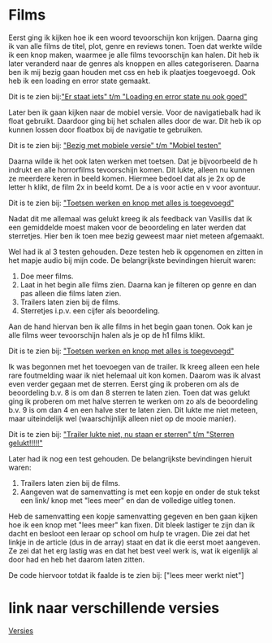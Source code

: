 # Films

Eerst ging ik kijken hoe ik een woord tevoorschijn kon krijgen. Daarna ging ik van alle films de titel, plot, genre en reviews tonen. Toen dat werkte wilde ik een knop maken, waarmee je alle films tevoorschijn kan halen. Dit heb ik later veranderd naar de genres als knoppen en alles categoriseren. Daarna ben ik mij bezig gaan houden met css en heb ik plaatjes toegevoegd. Ook heb ik een loading en error state gemaakt.

Dit is te zien bij:["Er staat iets" t/m "Loading en error state nu ook goed"](https://github.com/Desiree1997/frontendvoordesigners/commits/master/opdracht3)

Later ben ik gaan kijken naar de mobiel versie. Voor de navigatiebalk had ik float gebruikt. Daardoor ging bij het schalen alles door de war. Dit heb ik op kunnen lossen door floatbox bij de navigatie te gebruiken.

Dit is te zien bij: ["Bezig met mobiele versie" t/m "Mobiel testen"](https://github.com/Desiree1997/frontendvoordesigners/commits/master/opdracht3)

Daarna wilde ik het ook laten werken met toetsen. Dat je bijvoorbeeld de h indrukt en alle horrorfilms tevoorschijn komen. Dit lukte, alleen nu kunnen ze meerdere keren in beeld komen. Hiermee bedoel dat als je 2x op de letter h klikt, de film 2x in beeld komt. De a is voor actie en v voor avontuur.

Dit is te zien bij: ["Toetsen werken en knop met alles is toegevoegd"](https://github.com/Desiree1997/frontendvoordesigners/commits/master/opdracht3)

Nadat dit me allemaal was gelukt kreeg ik als feedback van Vasillis dat ik een gemiddelde moest maken voor de beoordeling en later werden dat sterretjes. Hier ben ik toen mee bezig geweest maar niet meteen afgemaakt.

Wel had ik al 3 testen gehouden. Deze testen heb ik opgenomen en zitten in het mapje audio bij mijn code. 
De belangrijkste bevindingen hieruit waren:
  1. Doe meer films.
  2. Laat in het begin alle films zien. Daarna kan je filteren op genre en dan pas alleen die films laten zien.
  3. Trailers laten zien bij de films.
  4. Sterretjes i.p.v. een cijfer als beoordeling.

Aan de hand hiervan ben ik alle films in het begin gaan tonen. Ook kan je alle films weer tevoorschijn halen als je op de h1 films klikt. 

Dit is te zien bij: ["Toetsen werken en knop met alles is toegevoegd"](https://github.com/Desiree1997/frontendvoordesigners/commits/master/opdracht3)

Ik was begonnen met het toevoegen van de trailer. Ik kreeg alleen een hele rare foutmelding waar ik niet helemaal uit kon komen. Daarom was ik alvast even verder gegaan met de sterren. Eerst ging ik proberen om als de beoordeling b.v. 8 is om dan 8 sterren te laten zien. Toen dat was gelukt ging ik proberen om met halve sterren te werken om zo als de beoordeling b.v. 9 is om dan 4 en een halve ster te laten zien. Dit lukte me niet meteen, maar uiteindelijk wel (waarschijnlijk alleen niet op de mooie manier).

Dit is te zien bij: ["Trailer lukte niet, nu staan er sterren" t/m "Sterren gelukt!!!!!"](https://github.com/Desiree1997/frontendvoordesigners/commits/master/opdracht3)

Later had ik nog een test gehouden. De belangrijkste bevindingen hieruit waren:
  1. Trailers laten zien bij de films.
  2. Aangeven wat de samenvatting is met een kopje en onder de stuk tekst een link/ knop met "lees meer" en dan de volledige uitleg tonen. 
  
Heb de samenvatting een kopje samenvatting gegeven en ben gaan kijken hoe ik een knop met "lees meer" kan fixen. Dit bleek lastiger te zijn dan ik dacht en besloot een leraar op school om hulp te vragen. Die zei dat het linkje in de article (dus in de array) staat en dat ik die eerst moet aangeven. Ze zei dat het erg lastig was en dat het best veel werk is, wat ik eigenlijk al door had en heb het daarom laten zitten.

De code hiervoor totdat ik faalde is te zien bij: ["lees meer werkt niet"]
  
  
# link naar verschillende versies
[Versies](https://github.com/Desiree1997/frontendvoordesigners/commits/master/opdracht3)
